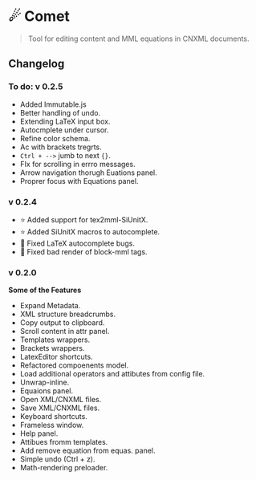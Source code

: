 ☄ Comet
=========================
> Tool for editing content and MML equations in CNXML documents.

## Changelog

### To do: v 0.2.5
- Added Immutable.js
- Better handling of undo.
- Extending LaTeX input box.
- Autocmplete under cursor.
- Refine color schema.
- Ac with brackets tregrts.
- `Ctrl + -->` jumb to next `{}`.
- FIx for scrolling in errro messages.
- Arrow navigation thorugh Euations panel.
- Proprer focus with Equations panel.

### v 0.2.4
- ⭐️ Added support for tex2mml-SiUnitX.
- ⭐️ Added SiUnitX macros to autocomplete.
- 🐛 Fixed LaTeX autocomplete bugs.
- 🐛 Fixed bad render of block-mml tags.

### v 0.2.0
**Some of the Features**
+ Expand Metadata.
+ XML structure breadcrumbs.
+ Copy output to clipboard.
+ Scroll content in attr panel.
+ Templates wrappers.
+ Brackets wrappers.
+ LatexEditor shortcuts.
+ Refactored compoenents model.
+ Load additional operators and attibutes from config file.
+ Unwrap-inline.
+ Equaions panel.
+ Open XML/CNXML files.
+ Save XML/CNXML files.
+ Keyboard shortcuts.
+ Frameless window.
+ Help panel.
+ Attibues fromm templates.
+ Add remove equation from equas. panel.
+ Simple undo (Ctrl + z).
+ Math-rendering preloader.

